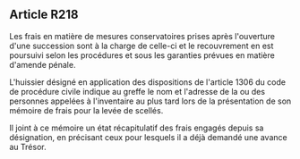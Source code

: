 Article R218
----
Les frais en matière de mesures conservatoires prises après l'ouverture d'une
succession sont à la charge de celle-ci et le recouvrement en est poursuivi
selon les procédures et sous les garanties prévues en matière d'amende pénale.

L'huissier désigné en application des dispositions de l'article 1306 du code de
procédure civile indique au greffe le nom et l'adresse de la ou des personnes
appelées à l'inventaire au plus tard lors de la présentation de son mémoire de
frais pour la levée de scellés.

Il joint à ce mémoire un état récapitulatif des frais engagés depuis sa
désignation, en précisant ceux pour lesquels il a déjà demandé une avance au
Trésor.

